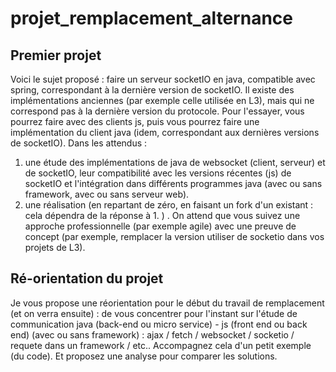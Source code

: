# projet_remplacement_alternance

## Premier projet

Voici le sujet proposé : faire un serveur socketIO en java, compatible avec spring, correspondant à la dernière version de socketIO. Il existe des implémentations anciennes (par exemple celle utilisée en L3), mais qui ne correspond pas à la dernière version du protocole. 
Pour l'essayer, vous pourrez faire avec des clients js, puis vous pourrez faire une implémentation du client java (idem, correspondant aux dernières versions de socketIO). 
Dans les attendus : 
1. une étude des implémentations de java de websocket (client, serveur) et de socketIO, leur compatibilité avec les versions récentes (js) de socketIO et l'intégration dans différents programmes java (avec ou sans framework, avec ou sans serveur web). 
2. une réalisation (en repartant de zéro, en faisant un fork d'un existant : cela dépendra de la réponse à 1. ) . On attend que vous suivez une approche professionnelle (par exemple agile) avec une preuve de concept (par exemple, remplacer la version utiliser de socketio dans vos projets de L3). 

## Ré-orientation du projet

Je vous propose une réorientation pour le début du travail de remplacement (et on verra ensuite) : de vous concentrer pour l'instant sur l'étude de communication java (back-end ou micro service) - js (front end ou back end) (avec ou sans framework) : ajax / fetch / websocket / socketio / requete dans un framework / etc.. Accompagnez cela d'un petit exemple (du code). Et proposez une analyse pour comparer les solutions.
